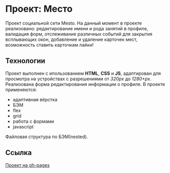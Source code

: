 # Проект: Место

Проект социальной сети Mesto. На данный момент в проекте реализовано: редактирование имени и рода занятий в профиле, валидация форм, отслеживание различных событий для закрытия всплывающих окон,  добавление и удаление карточек мест, возможность ставить карточкам лайки!

## Технологии
Проект выполнен с ипользованием **HTML**, **CSS** и **JS**, адаптирован для просмотра на устройствах с разрешениями от *320px* до *1280+px*. Реализована форма редактирования информации о профиле. В проекте применяются:

* адаптивная вёрстка
* БЭМ
* flex
* grid
* работа с формами
* javascript

Файловая структура по БЭМ(nested).

## Cсылка
[Проект на gh-pages](https://v37f.github.io/mesto/)
